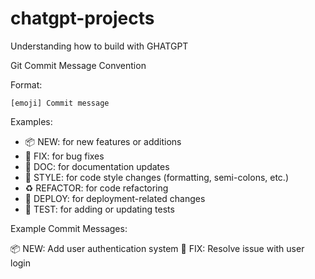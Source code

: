 # chatgpt-projects
Understanding how to build with GHATGPT

Git Commit Message Convention

Format:
```
[emoji] Commit message
```

Examples:
- 📦 NEW: for new features or additions
- 🐛 FIX: for bug fixes
- 📝 DOC: for documentation updates
- 🎨 STYLE: for code style changes (formatting, semi-colons, etc.)
- ♻️ REFACTOR: for code refactoring
- 🚀 DEPLOY: for deployment-related changes
- 🧪 TEST: for adding or updating tests


Example Commit Messages:

📦 NEW: Add user authentication system
🐛 FIX: Resolve issue with user login